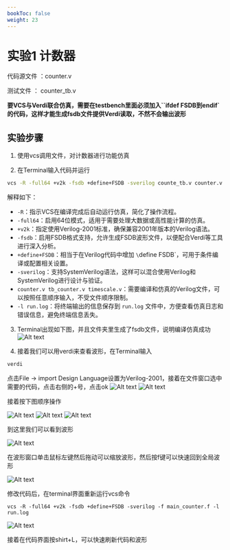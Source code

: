 ```yaml
---
bookToc: false
weight: 23
---
```

# 实验1 计数器
代码源文件 ：counter.v

测试文件 ： counter_tb.v

**要VCS与Verdi联合仿真，需要在testbench里面必须加入``ifdef FSDB到endif`的代码，这样才能生成fsdb文件提供Verdi读取，不然不会输出波形**

## 实验步骤

1. 使用vcs调用文件，对计数器进行功能仿真

2. 在Terminal输入代码并运行
```bash
vcs -R -full64 +v2k -fsdb +define+FSDB -sverilog counte_tb.v counter.v timescale.v -l run.log
```
解释如下：

- `-R`：指示VCS在编译完成后自动运行仿真，简化了操作流程。
- `-full64`：启用64位模式，适用于需要处理大数据或高性能计算的仿真。
- `+v2k`：指定使用Verilog-2001标准，确保兼容2001年版本的Verilog语法。
- `-fsdb`：启用FSDB格式支持，允许生成FSDB波形文件，以便配合Verdi等工具进行深入分析。
- `+define+FSDB`：相当于在Verilog代码中增加 `\`define FSDB`，可用于条件编译或配置相关设置。
- `-sverilog`：支持SystemVerilog语法，这样可以混合使用Verilog和SystemVerilog进行设计与验证。
- `counter.v tb_counter.v timescale.v`：需要编译和仿真的Verilog文件，可以按照任意顺序输入，不受文件顺序限制。
- `-l run.log`：将终端输出的信息保存到 `run.log` 文件中，方便查看仿真日志和错误信息，避免终端信息丢失。

3. Terminal出现如下图，并且文件夹里生成了fsdb文件，说明编译仿真成功
![Alt text](image.png)

4. 接着我们可以用verdi来查看波形，在Terminal输入
```bash
verdi
```
点击File  -> import Design 
Language设置为Verilog-2001，接着在文件窗口选中需要的代码，点击右侧的+号，点击ok
![Alt text](1.png)
![Alt text](2.png)

接着按下图顺序操作

![Alt text](3.png)
![Alt text](4.png)
![Alt text](5.png)

到这里我们可以看到波形

![Alt text](image-1.png)

在波形窗口单击鼠标左键然后拖动可以缩放波形，然后按f键可以快速回到全局波形

![Alt text](image-2.png)

 修改代码后，在terminal界面重新运行vcs命令
 ```
 vcs -R -full64 +v2k -fsdb +define+FSDB -sverilog -f main_counter.f -l run.log
```

![Alt text](image-3.png)

接着在代码界面按shirt+L，可以快速刷新代码和波形
 


